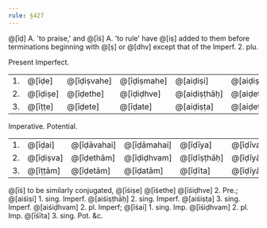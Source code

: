 ```yaml
---
rule: §427
---
```


@[īḍ] A. 'to praise,' and @[īś] A. 'to rule' have @[iṣ] added to them before terminations beginning with @[ṣ] or @[dhv] except that of the Imperf. 2. plu.

Present Imperfect.

| | | | | | |
|---|---|---|---|---|---|
| 1. | @[īḍe] | @[īḍiṣvahe] | @[īḍiṣmahe] | @[aiḍiṣi] | @[aiḍiṣvahi] | @[aiḍiṣmahi] |
| 2. | @[īḍiṣe] | @[īḍethe] | @[īḍiḍhve] | @[aiḍiṣṭhāḥ] | @[aiḍethām] | @[aiḍiḍhvam] |
| 3. | @[īṭṭe] | @[īḍete] | @[īḍate] | @[aiḍiṣṭa] | @[aiḍetām] | @[aiḍata] |

Imperative. Potential.

| | | | | | |
|---|---|---|---|---|---|
| 1. | @[īḍai] | @[īḍāvahai] | @[īḍāmahai] | @[īḍīya] | @[īḍīvahi] | @[īḍīmahi] |
| 2. | @[īḍiṣva] | @[īḍethām] | @[īḍiḍhvam] | @[īḍīṣṭhāḥ] | @[īḍīyāthām] | @[īḍīḍhvam] |
| 3. | @[īṭṭām] | @[īḍetām] | @[īḍatām] | @[īḍīta] | @[īḍīyātām] | @[īḍīran] |

@[īś] to be similarly conjugated, @[īśiṣe] @[īśethe] @[īśiḍhve] 2. Pre.; @[aiśiṣi] 1. sing. Imperf. @[aiśiṣṭhāḥ] 2. sing. Imperf. @[aiśiṣṭa] 3. sing. Imperf. @[aiśiḍhvam] 2. pl. Imperf; @[īśai] 1. sing. Imp. @[īśiḍhvam] 2. pl. Imp. @[īśīta] 3. sing. Pot. &c.